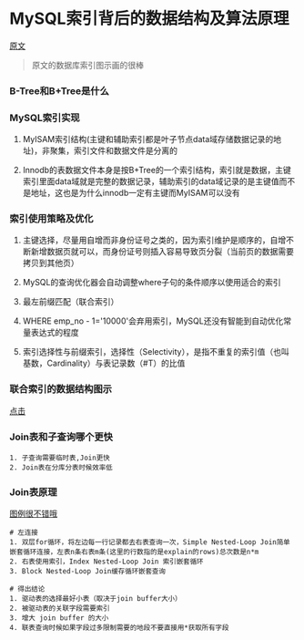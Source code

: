 # MySQL索引背后的数据结构及算法原理

[原文](http://blog.codinglabs.org/articles/theory-of-mysql-index.html)

> 原文的数据库索引图示画的很棒

### B-Tree和B+Tree是什么

### MySQL索引实现

1. MyISAM索引结构(主键和辅助索引都是叶子节点data域存储数据记录的地址)，非聚集，索引文件和数据文件是分离的

2. Innodb的表数据文件本身是按B+Tree的一个索引结构，索引就是数据，主键索引里面data域就是完整的数据记录，辅助索引的data域记录的是主键值而不是地址，这也是为什么innodb一定有主键而MyISAM可以没有

### 索引使用策略及优化

1. 主键选择，尽量用自增而非身份证号之类的，因为索引维护是顺序的，自增不断新增数据页就可以，而身份证号则插入容易导致页分裂（当前页的数据需要拷贝到其他页）

2. MySQL的查询优化器会自动调整where子句的条件顺序以使用适合的索引

3. 最左前缀匹配（联合索引）

4. WHERE emp_no - 1='10000'会弃用索引，MySQL还没有智能到自动优化常量表达式的程度

5. 索引选择性与前缀索引，选择性（Selectivity），是指不重复的索引值（也叫基数，Cardinality）与表记录数（#T）的比值

### 联合索引的数据结构图示

[点击](https://blog.csdn.net/cristianoxm/article/details/107818084)

### Join表和子查询哪个更快

```
1. 子查询需要临时表,Join更快
2. Join表在分库分表时候效率低
```

### Join表原理

[图例很不错哦](https://cloud.tencent.com/developer/article/2007170)

```
# 左连接
1. 双层for循环，将左边每一行记录都去右表查询一次，Simple Nested-Loop Join简单嵌套循环连接，左表n条右表m条(这里的行数指的是explain的rows)总次数是n*m
2. 右表使用索引，Index Nested-Loop Join 索引嵌套循环
3. Block Nested-Loop Join缓存循环嵌套查询

# 得出结论
1. 驱动表的选择最好小表（取决于join buffer大小）
2. 被驱动表的关联字段需要索引
3. 增大 join buffer 的大小
4. 联表查询时候如果字段过多限制需要的地段不要直接用*获取所有字段
```

